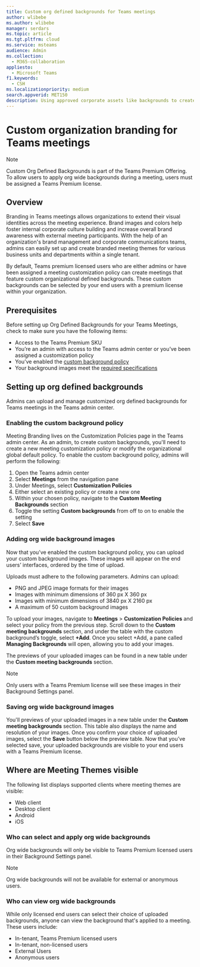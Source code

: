 ```yaml
---
title: Custom org defined backgrounds for Teams meetings
author: wlibebe
ms.author: wlibebe
manager: serdars
ms.topic: article
ms.tgt.pltfrm: cloud
ms.service: msteams
audience: Admin
ms.collection: 
  - M365-collaboration
appliesto: 
  - Microsoft Teams
f1.keywords:
  - CSH
ms.localizationpriority: medium
search.appverid: MET150
description: Using approved corporate assets like backgrounds to create custom backgrounds for Teams meetings within your organization.
---
```


# Custom organization branding for Teams meetings

> [!NOTE]
> Custom Org Defined Backgrounds is part of the Teams Premium Offering. To allow users to apply org wide backgrounds during a meeting, users must be assigned a Teams Premium license.  

## Overview

Branding in Teams meetings allows organizations to extend their visual identities across the meeting experience. Brand images and colors help foster internal corporate culture building and increase overall brand awareness with external meeting participants. With the help of an organization's brand management and corporate communications teams, admins can easily set up and create branded meeting themes for various business units and departments within a single tenant.


By default, Teams premium licensed users who are either admins or have been assigned a meeting customization policy can create meetings that feature custom organizational defined backgrounds. These custom backgrounds can be selected by your end users with a premium license within your organization.

## Prerequisites

Before setting up Org Defined Backgrounds for your Teams Meetings, check to make sure you have the following items:

- Access to the Teams Premium SKU
- You’re an admin with access to the Teams admin center or you’ve been assigned a customization policy
- You’ve enabled the [custom background policy](#enabling-the-custom-background-policy)
- Your background images meet the [required specifications](#adding-org-wide-background-images)

## Setting up org defined backgrounds

Admins can upload and manage customized org defined backgrounds for Teams meetings in the Teams admin center.

### Enabling the custom background policy

Meeting Branding lives on the Customization Policies page in the Teams admin center. As an admin, to create custom backgrounds, you'll need to create a new meeting customization policy or modify the organizational global default policy.
To enable the custom background policy, admins will perform the following:

1. Open the Teams admin center
2. Select **Meetings** from the navigation pane
3. Under Meetings, select **Customization Policies**
4. Either select an existing policy or create a new one
5. Within your chosen policy, navigate to the **Custom Meeting Backgrounds** section
6. Toggle the setting **Custom backgrounds** from off to on to enable the setting
7. Select **Save**

### Adding org wide background images

Now that you’ve enabled the custom background policy, you can upload your custom background images. These images will appear on the end users’ interfaces, ordered by the time of upload.

Uploads must adhere to the following parameters. Admins can upload:

- PNG and JPEG image formats for their images
- Images with minimum dimensions of 360 px X 360 px
- Images with minimum dimensions of 3840 px X 2160 px
- A maximum of 50 custom background images

To upload your images, navigate to **Meetings** > **Customization Policies** and select your policy from the previous step. Scroll down to the **Custom meeting backgrounds** section, and under the table with the custom background’s toggle, select **+Add**. Once you select +Add, a pane called **Managing Backgrounds** will open, allowing you to add your images.

The previews of your uploaded images can be found in a new table under the **Custom meeting backgrounds** section.

> [!NOTE]
> Only users with a Teams Premium license will see these images in their Background Settings panel.

### Saving org wide background images

You'll previews of your uploaded images in a new table under the **Custom meeting backgrounds** section. This table also displays the name and resolution of your images. Once you confirm your choice of uploaded images, select the **Save** button below the preview table. Now that you’ve selected save, your uploaded backgrounds are visible to your end users with a Teams Premium license.

## Where are Meeting Themes visible

The following list displays supported clients where meeting themes are visible:

- Web client
- Desktop client
- Android
- iOS

### Who can select and apply org wide backgrounds

Org wide backgrounds will only be visible to Teams Premium licensed users in their Background Settings panel.  

> [!NOTE]
> Org wide backgrounds will not be available for external or anonymous users.

### Who can view org wide backgrounds

While only licensed end users can select their choice of uploaded backgrounds, anyone can view the background that's applied to a meeting. These users include:

- In-tenant, Teams Premium licensed users
- In-tenant, non-licensed users
- External Users
- Anonymous users
